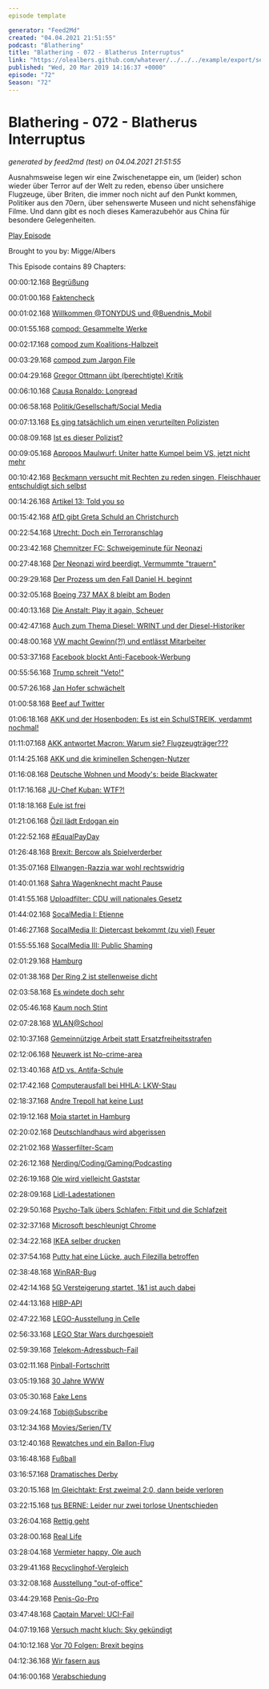 ```yaml
---
episode template

generator: "Feed2Md"
created: "04.04.2021 21:51:55"
podcast: "Blathering"
title: "Blathering - 072 - Blatherus Interruptus"
link: "https://olealbers.github.com/whatever/../../../example/export/seasons/4/2019/3/Blathering - 072 - Blatherus Interruptus.md"
published: "Wed, 20 Mar 2019 14:16:37 +0000"
episode: "72"
Season: "72"
---
```


# Blathering - 072 - Blatherus Interruptus
_generated by feed2md (test) on 04.04.2021 21:51:55_

Ausnahmsweise legen wir eine Zwischenetappe ein, um (leider) schon wieder über Terror auf der Welt zu reden, ebenso über unsichere Flugzeuge, über Briten, die immer noch nicht auf den Punkt kommen, Politiker aus den 70ern, über sehenswerte Museen und nicht sehensfähige Filme. Und dann gibt es noch dieses Kamerazubehör aus China für besondere Gelegenheiten.

[Play Episode](https://www.blathering.de/podlove/file/709/s/feed/c/mp3/blathering_072.mp3)

Brought to you by: Migge/Albers

This Episode contains 89 Chapters:


00:00:12.168 [Begrüßung]()

00:01:00.168 [Faktencheck]()

00:01:02.168 [Willkommen @TONYDUS und @Buendnis_Mobil](https://twitter.com/Buendnis_Mobil/status/1106312924426063872)

00:01:55.168 [compod: Gesammelte Werke](http://hurz.me/vz)

00:02:17.168 [compod zum Koalitions-Halbzeit](https://www.zeit.de/politik/deutschland/2019-02/grosse-koalition-annegret-kramp-karrenbauer-cdu-spd-halbzeitbilanz)

00:03:29.168 [compod zum Jargon File](https://en.wikipedia.org/wiki/Tech_Model_Railroad_Club)

00:04:29.168 [Gregor Ottmann übt (berechtigte) Kritik](https://pluspora.com/posts/cdd03c8026cc0137d8ed288023909140)

00:06:10.168 [Causa Ronaldo: Longread](http://www.espn.com/soccer/soccer/0/blog/post/3794488/six-months-after-ronaldo-was-accused-of-rapewhy-is-the-case-in-legal-limbo)

00:06:58.168 [Politik/Gesellschaft/Social Media]()

00:07:13.168 [Es ging tatsächlich um einen verurteilten Polizisten](http://www.tagesschau.de/regional/nordrheinwestfalen/luegde-121.html)

00:08:09.168 [Ist es dieser Polizist?](https://www1.wdr.de/nachrichten/landespolitik/fall-luegde-innenausschuss-100.html)

00:09:05.168 [Apropos Maulwurf: Uniter hatte Kumpel beim VS, jetzt nicht mehr](http://www.taz.de/taz-Recherche-zu-Hannibal-Verein-Uniter/!5581162/)

00:10:42.168 [Beckmann versucht mit Rechten zu reden singen, Fleischhauer entschuldigt sich selbst](https://twitter.com/ismail_kupeli/status/1104819629208289280)

00:14:26.168 [Artikel 13: Told you so](https://twitter.com/Senficon/status/1104820546770997249)

00:15:42.168 [AfD gibt Greta Schuld an Christchurch](https://twitter.com/stammtischphilo/status/1106452034482593794)

00:22:54.168 [Utrecht: Doch ein Terroranschlag](https://www.nzz.ch/panorama/niederlande-moeglicher-terroranschlag-in-utrecht-fordert-tote-ld.1468031)

00:23:42.168 [Chemnitzer FC: Schweigeminute für Neonazi](https://www.welt.de/sport/fussball/article190052561/HooNaRa-Gruender-Chemnitzer-FC-haelt-Schweigeminute-fuer-Neonazi-ab.html)

00:27:48.168 [Der Neonazi wird beerdigt, Vermummte "trauern"](http://www.taz.de/Trauermarsch-fuer-Nazi-in-Chemnitz/!5578603/)

00:29:29.168 [Der Prozess um den Fall Daniel H. beginnt](http://www.taz.de/Prozess-um-Messerstiche-gegen-Daniel-H/!5577860/)

00:32:05.168 [Boeing 737 MAX 8 bleibt am Boden](https://threadreaderapp.com/thread/1106128755330830338.html)

00:40:13.168 [Die Anstalt: Play it again, Scheuer](https://www.sueddeutsche.de/politik/grenzwerte-feinstaub-scheuer-1.4365362)

00:42:47.168 [Auch zum Thema Diesel: WRINT und der Diesel-Historiker](https://wrint.de/2019/03/14/wr921-dieselautos/)

00:48:00.168 [VW macht Gewinn(?!) und entlässt Mitarbeiter](https://www.volksverpetzer.de/bericht/vw-rekordgewinn/)

00:53:37.168 [Facebook blockt Anti-Facebook-Werbung](https://www.zdnet.de/88356165/facebook-sperrt-werbung-von-us-senatorin/)

00:55:56.168 [Trump schreit "Veto!"](http://www.taz.de/US-Senat-votiert-gegen-Notstand/!5580759/)

00:57:26.168 [Jan Hofer schwächelt](https://bildblog.de/108303/bild-fuehrt-jan-hofer-vor/)

01:00:58.168 [Beef auf Twitter](https://twitter.com/peterbreuer/status/1106318478758289408)

01:06:18.168 [AKK und der Hosenboden: Es ist ein SchulSTREIK, verdammt nochmal!](https://threadreaderapp.com/thread/1107966519273758721.html)

01:11:07.168 [AKK antwortet Macron: Warum sie? Flugzeugträger???](https://lauerundwehner.de/luw007-sexuelle-belaestigung-im-internet-ellwangen-flugtaxis-brexit-kramp-karrenbauers-antwort-auf-macron/?t=2:07:00,2:41:55)

01:14:25.168 [AKK und die kriminellen Schengen-Nutzer](https://www.faz.net/aktuell/politik/denk-ich-an-deutschland/akk-kriminelle-nutzen-schengen-derzeit-perfekt-behoerden-nicht-16090743.html)

01:16:08.168 [Deutsche Wohnen und Moody's: beide Blackwater](http://www.taz.de/!5577871/)

01:17:16.168 [JU-Chef Kuban: WTF?!](https://www.queer.de/detail.php?article_id=33214)

01:18:18.168 [Eule ist frei](http://www.taz.de/Aktivistin-aus-dem-Hambacher-Wald/!5580887/)

01:21:06.168 [Özil lädt Erdogan ein](https://www.t-online.de/sport/fussball/international/id_85417362/mesut-oezil-hat-wohl-tuerkei-praesident-erdogan-zur-hochzeit-eingeladen.html)

01:22:52.168 [#EqualPayDay](https://twitter.com/Mareicares/status/1107549736188424192)

01:26:48.168 [Brexit: Bercow als Spielverderber](https://www.sueddeutsche.de/politik/brexit-abstimmung-may-bercow-1.4372313)

01:35:07.168 [Ellwangen-Razzia war wohl rechtswidrig](http://www.taz.de/!5580756/)

01:40:01.168 [Sahra Wagenknecht macht Pause](https://www.tagesspiegel.de/politik/linke-ohne-frontfrau-sahra-wagenknecht-die-freie-radikale/24094918.html)

01:41:55.168 [Uploadfilter: CDU will nationales Gesetz](http://www.spiegel.de/politik/deutschland/eu-urheberrechtsreform-cdu-will-die-uploadfilter-beerdigen-a-1258124.html)

01:44:02.168 [SocalMedia I: Etienne](https://twitter.com/EtienneToGo/status/1105470902492385281)

01:46:27.168 [SocalMedia II: Dietercast bekommt (zu viel) Feuer](https://threadreaderapp.com/thread/1105551173652803586.html)

01:55:55.168 [SocalMedia III: Public Shaming](https://www.youtube.com/watch?v=Yq7Eh6JTKIg)

02:01:29.168 [Hamburg]()

02:01:38.168 [Der Ring 2 ist stellenweise dicht](https://lsbg.hamburg.de/ring2-hamburg-nord/)

02:03:58.168 [Es windete doch sehr](https://www.mopo.de/hamburg/polizei/sturm--heinz--in-hamburg-fischmarkt-unter-wasser---bahnstrecke-nach-luebeck-gesperrt-32227620)

02:05:46.168 [Kaum noch Stint](https://www.zeit.de/hamburg/2019-03/stintbestand-elbe-rueckgang-elbvertiefung-gefaehrdung-oekosystem)

02:07:28.168 [WLAN@School](https://www.ndr.de/nachrichten/hamburg/WLAN-fuer-jedes-Hamburger-Klassenzimmer,digitalpakt136.html)

02:10:37.168 [Gemeinnützige Arbeit statt Ersatzfreiheitsstrafen](https://www.welt.de/regionales/hamburg/article179070832/Ersatzfreiheitsstrafe-in-Hamburg-Gemeinnuetzige-Arbeit-statt-Haft.html)

02:12:06.168 [Neuwerk ist No-crime-area](https://www.ndr.de/nachrichten/hamburg/So-sicher-sind-die-Hamburger-Stadtteile,kriminalstatistik244.html)

02:13:40.168 [AfD vs. Antifa-Schule](https://www.abendblatt.de/hamburg/article216696081/Linksextremisten-betreiben-ungestoert-Propaganda-an-Schule.html)

02:17:42.168 [Computerausfall bei HHLA: LKW-Stau](https://www.welt.de/regionales/hamburg/article190165133/Hafenkonzern-HHLA-Containerstau-im-Hamburger-Hafen-nach-Computerausfall.html)

02:18:37.168 [Andre Trepoll hat keine Lust](https://www.shz.de/regionales/hamburg/andre-trepoll-waegt-ab-keine-spitzenkandidatur-bei-buergerschaftswahl-hamburg-id23022067.html)

02:19:12.168 [Moia startet in Hamburg](https://www.moia.io/de-DE/presse/MOIA-startet-in-Hamburg-den-groessten-elektrischen-Ridesharing-Dienst-Europas)

02:20:02.168 [Deutschlandhaus wird abgerissen](https://www.ndr.de/nachrichten/hamburg/Das-Deutschlandhaus-wird-abgerissen,deutschlandhaus114.html)

02:21:02.168 [Wasserfilter-Scam](https://www.hamburg1.de/nachrichten/39697/Warnung_vor_unserioesen_Wasserfiltern.html)

02:26:12.168 [Nerding/Coding/Gaming/Podcasting]()

02:26:19.168 [Ole wird vielleicht Gaststar](https://twitter.com/Delanji/status/1104790767875305472)

02:28:09.168 [Lidl-Ladestationen](https://www.elektroauto-news.net/2019/lidl-invest-elektromobilitaet-ladesaeulen)

02:29:50.168 [Psycho-Talk übers Schlafen: Fitbit und die Schlafzeit](https://www.psycho-talk.de/2019/03/10/psyt035-nach-muede-kommt-bloed/)

02:32:37.168 [Microsoft beschleunigt Chrome](https://www.zdnet.de/88356055/microsoft-beschleunigt-chrome/)

02:34:22.168 [IKEA selber drucken](https://twitter.com/stammtischphilo/status/1107919200817958912)

02:37:54.168 [Putty hat eine Lücke, auch Filezilla betroffen](https://www.golem.de/news/ssh-software-kritische-sicherheitsluecken-in-putty-1903-140081.html)

02:38:48.168 [WinRAR-Bug](https://www.engadget.com/2019/03/15/winrar-bug-malware/)

02:42:14.168 [5G Versteigerung startet, 1&1 ist auch dabei](https://rp-online.de/digitales/internet/5g-auktion-startet-frequenzen-fuer-das-neue-echtzeitnetz_aid-37482243)

02:44:13.168 [HIBP-API](https://twitter.com/stammtischphilo/status/1107760421799424006)

02:47:22.168 [LEGO-Ausstellung in Celle](https://www.tobiasmigge.de/2019/03/12/12von12-m%C3%A4rz-2019/)

02:56:33.168 [LEGO Star Wars durchgespielt](https://www.lego.com/de-de/themes/star-wars/games/star-wars-the-force-awakens-7b2135b29d7f4421b12cbf5155653707)

02:59:39.168 [Telekom-Adressbuch-Fail](https://twitter.com/nitram2342/status/1106736004520648704)

03:02:11.168 [Pinball-Fortschritt](https://twitter.com/stammtischphilo/status/1107379721510309888)

03:05:19.168 [30 Jahre WWW](https://www.tagesschau.de/multimedia/video/video-514629.html)

03:05:30.168 [Fake Lens](https://twitter.com/stammtischphilo/status/1107919775508897793)

03:09:24.168 [Tobi@Subscribe](https://das-sendezentrum.de/subscribe/sub10)

03:12:34.168 [Movies/Serien/TV]()

03:12:40.168 [Rewatches und ein Ballon-Flug](https://de.wikipedia.org/wiki/Ballon_(Film))

03:16:48.168 [Fußball]()

03:16:57.168 [Dramatisches Derby](https://www.stefangroenveld.de/2019/zuviel-groessenwahn/)

03:20:15.168 [Im Gleichtakt: Erst zweimal 2:0, dann beide verloren](https://www.fcstpauli.com/news/der-fc-st-pauli-mit-deutlicher-niederlage-beim-sv-sandhausen-1819/)

03:22:15.168 [tus BERNE: Leider nur zwei torlose Unentschieden](http://hurz.me/vy)

03:26:04.168 [Rettig geht](https://www.fcstpauli.com/news/andreas-rettig-verlaesst-den-fc-st-pauli-aus-persoenlichen-gruenden-zum-30-september-2019/)

03:28:00.168 [Real Life]()

03:28:04.168 [Vermieter happy, Ole auch](https://twitter.com/stammtischphilo/status/1106589022766415873)

03:29:41.168 [Recyclinghof-Vergleich](https://twitter.com/stammtischphilo/status/1105484296419192839)

03:32:08.168 [Ausstellung "out-of-office"](https://shmh.de/de/ausstellungen/out-of-office)

03:44:29.168 [Penis-Go-Pro](https://twitter.com/krad75/status/1106084066028326912)

03:47:48.168 [Captain Marvel: UCI-Fail](https://twitter.com/tmigge/status/1107662849009242112)

04:07:19.168 [Versuch macht kluch: Sky gekündigt](https://twitter.com/tmigge/status/1107192732953559040)

04:10:12.168 [Vor 70 Folgen: Brexit begins](https://www.blathering.de/2016/06/blathering-002-nasenkorrekturen-brennende-bunker-und-klaerwerke/)

04:12:36.168 [Wir fasern aus]()

04:16:00.168 [Verabschiedung]()


